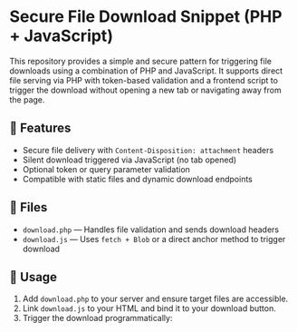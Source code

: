 # Secure File Download Snippet (PHP + JavaScript)

This repository provides a simple and secure pattern for triggering file downloads using a combination of PHP and JavaScript. It supports direct file serving via PHP with token-based validation and a frontend script to trigger the download without opening a new tab or navigating away from the page.

## 🔧 Features

- Secure file delivery with `Content-Disposition: attachment` headers
- Silent download triggered via JavaScript (no tab opened)
- Optional token or query parameter validation
- Compatible with static files and dynamic download endpoints

## 📁 Files

- `download.php` — Handles file validation and sends download headers
- `download.js` — Uses `fetch + Blob` or a direct anchor method to trigger download

## 🚀 Usage

1. Add `download.php` to your server and ensure target files are accessible.
2. Link `download.js` to your HTML and bind it to your download button.
3. Trigger the download programmatically: